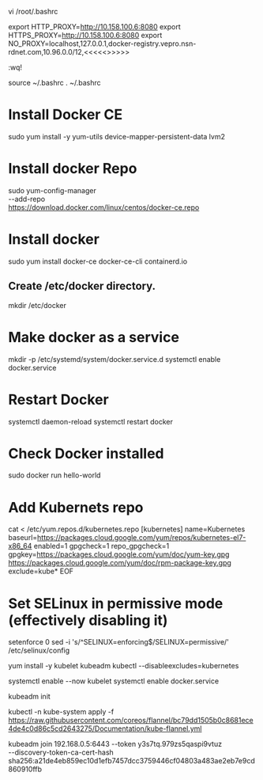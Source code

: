 vi /root/.bashrc


export HTTP_PROXY=http://10.158.100.6:8080
export HTTPS_PROXY=http://10.158.100.6:8080
export NO_PROXY=localhost,127.0.0.1,docker-registry.vepro.nsn-rdnet.com,10.96.0.0/12,<<<<<<TODO IP>>>>>>

:wq!

source ~/.bashrc
. ~/.bashrc


# Install Docker CE

sudo yum install -y yum-utils device-mapper-persistent-data lvm2
# Install docker Repo 

sudo yum-config-manager \
    --add-repo \
    https://download.docker.com/linux/centos/docker-ce.repo

# Install docker 
sudo yum install docker-ce docker-ce-cli containerd.io

## Create /etc/docker directory.
mkdir /etc/docker


# Make docker as a service 
mkdir -p /etc/systemd/system/docker.service.d
systemctl enable docker.service

# Restart Docker
systemctl daemon-reload
systemctl restart docker

# Check Docker installed 
sudo docker run hello-world

# Add Kubernets repo 
cat <<EOF > /etc/yum.repos.d/kubernetes.repo
[kubernetes]
name=Kubernetes
baseurl=https://packages.cloud.google.com/yum/repos/kubernetes-el7-x86_64
enabled=1
gpgcheck=1
repo_gpgcheck=1
gpgkey=https://packages.cloud.google.com/yum/doc/yum-key.gpg https://packages.cloud.google.com/yum/doc/rpm-package-key.gpg
exclude=kube*
EOF

# Set SELinux in permissive mode (effectively disabling it)
setenforce 0
sed -i 's/^SELINUX=enforcing$/SELINUX=permissive/' /etc/selinux/config

yum install -y kubelet kubeadm kubectl --disableexcludes=kubernetes

systemctl enable --now kubelet
systemctl enable docker.service

kubeadm init 

kubectl -n kube-system apply -f https://raw.githubusercontent.com/coreos/flannel/bc79dd1505b0c8681ece4de4c0d86c5cd2643275/Documentation/kube-flannel.yml

kubeadm join 192.168.0.5:6443 --token y3s7tq.979zs5qaspi9vtuz \
    --discovery-token-ca-cert-hash sha256:a21de4eb859ec10d1efb7457dcc3759446cf04803a483ae2eb7e9cd860910ffb






